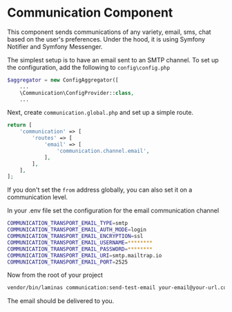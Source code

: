 # Communication Component

This component sends communications of any variety, email, sms, chat based on the 
user's preferences. Under the hood, it is using Symfony Notifier and Symfony Messenger.

The simplest setup is to have an email sent to an SMTP channel. To set up the 
configuration, add the following to `config\config.php`

```php 
$aggregator = new ConfigAggregator([
    ...
    \Communication\ConfigProvider::class,
    ...
```

Next, create `communication.global.php` and set up a simple route.

```php 
return [
    'communication' => [
        'routes' => [
            'email' => [
                'communication.channel.email',
            ],
        ],
    ],
];
```

If you don't set the `from` address globally, you can also set it on a communication level.

In your .env file set the configuration for the email communication channel
```bash
COMMUNICATION_TRANSPORT_EMAIL_TYPE=smtp
COMMUNICATION_TRANSPORT_EMAIL_AUTH_MODE=login
COMMUNICATION_TRANSPORT_EMAIL_ENCRYPTION=ssl
COMMUNICATION_TRANSPORT_EMAIL_USERNAME=********
COMMUNICATION_TRANSPORT_EMAIL_PASSWORD=********
COMMUNICATION_TRANSPORT_EMAIL_URI=smtp.mailtrap.io
COMMUNICATION_TRANSPORT_EMAIL_PORT=2525
```

Now from the root of your project
```bash
vendor/bin/laminas communication:send-test-email your-email@your-url.com --from=your-from-address@your-url.com
```

The email should be delivered to you.


